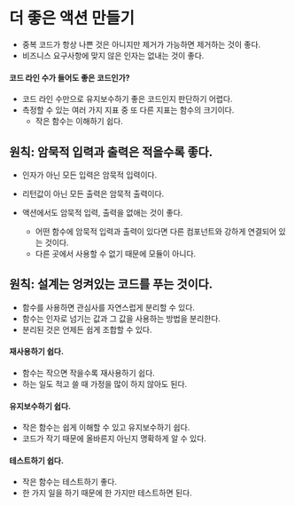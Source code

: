 # 더 좋은 액션 만들기

- 중복 코드가 항상 나쁜 것은 아니지만 제거가 가능하면 제거하는 것이 좋다.
- 비즈니스 요구사항에 맞지 않은 인자는 없내는 것이 좋다.

#### 코드 라인 수가 들어도 좋은 코드인가?

- 코드 라인 수만으로 유지보수하기 좋은 코드인지 판단하기 어렵다.
- 측정할 수 있는 여러 가지 지표 중 또 다른 지표는 함수의 크기이다.
  - 작은 함수는 이해하기 쉽다.

## 원칙: 암묵적 입력과 출력은 적을수록 좋다.

- 인자가 아닌 모든 입력은 암묵적 입력이다.
- 리턴값이 아닌 모든 출력은 암묵적 출력이다.

- 액션에서도 암묵적 입력, 출력을 없애는 것이 좋다.
  - 어떤 함수에 암묵적 입력과 출력이 있다면 다른 컴포넌트와 강하게 연결되어 있는 것이다.
  - 다른 곳에서 사용할 수 없기 때문에 모듈이 아니다.

## 원칙: 설계는 엉켜있는 코드를 푸는 것이다.

- 함수를 사용하면 관심사를 자연스럽게 분리할 수 있다.
- 함수는 인자로 넘기는 값과 그 값을 사용하는 방법을 분리한다.
- 분리된 것은 언제든 쉽게 조합할 수 있다.

#### 재사용하기 쉽다.

- 함수는 작으면 작을수록 재사용하기 쉽다.
- 하는 일도 적고 쓸 때 가정을 많이 하지 않아도 된다.

#### 유지보수하기 쉽다.

- 작은 함수는 쉽게 이해할 수 있고 유지보수하기 쉽다.
- 코드가 작기 때문에 올바른지 아닌지 명확하게 알 수 있다.

#### 테스트하기 쉽다.

- 작은 함수는 테스트하기 좋다.
- 한 가지 일을 하기 때문에 한 가지만 테스트하면 된다.
